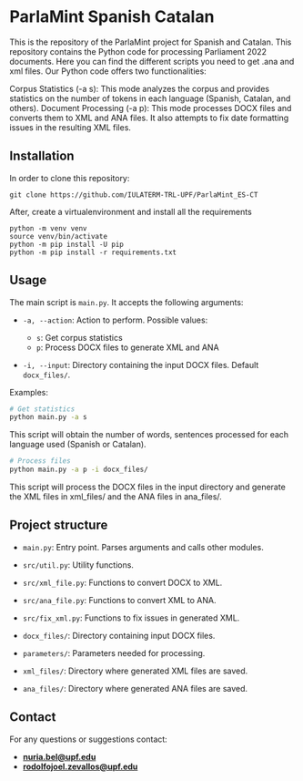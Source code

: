 
# ParlaMint Spanish Catalan

This is the repository of the ParlaMint project for Spanish and Catalan. This repository contains the Python code for processing Parliament 2022 documents. Here you can find the different scripts you need to get .ana and xml files. 
Our Python code offers two functionalities:

Corpus Statistics (-a s): This mode analyzes the corpus and provides statistics on the number of tokens in each language (Spanish, Catalan, and others).
Document Processing (-a p): This mode processes DOCX files and converts them to XML and ANA files. It also attempts to fix date formatting issues in the resulting XML files.

## Installation

In order to clone this repository:
```
git clone https://github.com/IULATERM-TRL-UPF/ParlaMint_ES-CT
```

After, create a virtualenvironment and install all the requirements
```
python -m venv venv
source venv/bin/activate
python -m pip install -U pip
python -m pip install -r requirements.txt
```

## Usage

The main script is `main.py`. It accepts the following arguments:

- `-a, --action`: Action to perform. Possible values:
  - `s`: Get corpus statistics
  - `p`: Process DOCX files to generate XML and ANA

- `-i, --input`: Directory containing the input DOCX files. Default `docx_files/`.

Examples:

```bash
# Get statistics
python main.py -a s
```

This script will obtain the number of words, sentences processed for each language used (Spanish or Catalan).

```bash
# Process files
python main.py -a p -i docx_files/
```

This script will process the DOCX files in the input directory and generate the XML files in xml_files/ and the ANA files in ana_files/.


## Project structure

* `main.py`: Entry point. Parses arguments and calls other modules.

* `src/util.py`: Utility functions. 

* `src/xml_file.py`: Functions to convert DOCX to XML.

* `src/ana_file.py`: Functions to convert XML to ANA.

* `src/fix_xml.py`: Functions to fix issues in generated XML.

* `docx_files/`: Directory containing input DOCX files.

* `parameters/`: Parameters needed for processing.

* `xml_files/`: Directory where generated XML files are saved.

* `ana_files/`: Directory where generated ANA files are saved.


## **Contact**

For any questions or suggestions contact:

* **nuria.bel@upf.edu**
* **rodolfojoel.zevallos@upf.edu**

